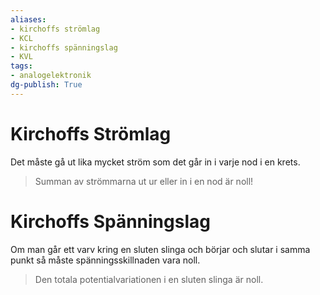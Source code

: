 ```yaml
---
aliases: 
- kirchoffs strömlag
- KCL
- kirchoffs spänningslag
- KVL
tags: 
- analogelektronik
dg-publish: True
---
```

# Kirchoffs Strömlag
Det måste gå ut lika mycket ström som det går in i varje nod i en krets. 
> Summan av strömmarna ut ur eller in i en nod är noll!

# Kirchoffs Spänningslag
Om man går ett varv kring en sluten slinga och börjar och slutar i samma punkt så måste spänningsskillnaden vara noll. 
> Den totala potentialvariationen i en sluten slinga är noll.
